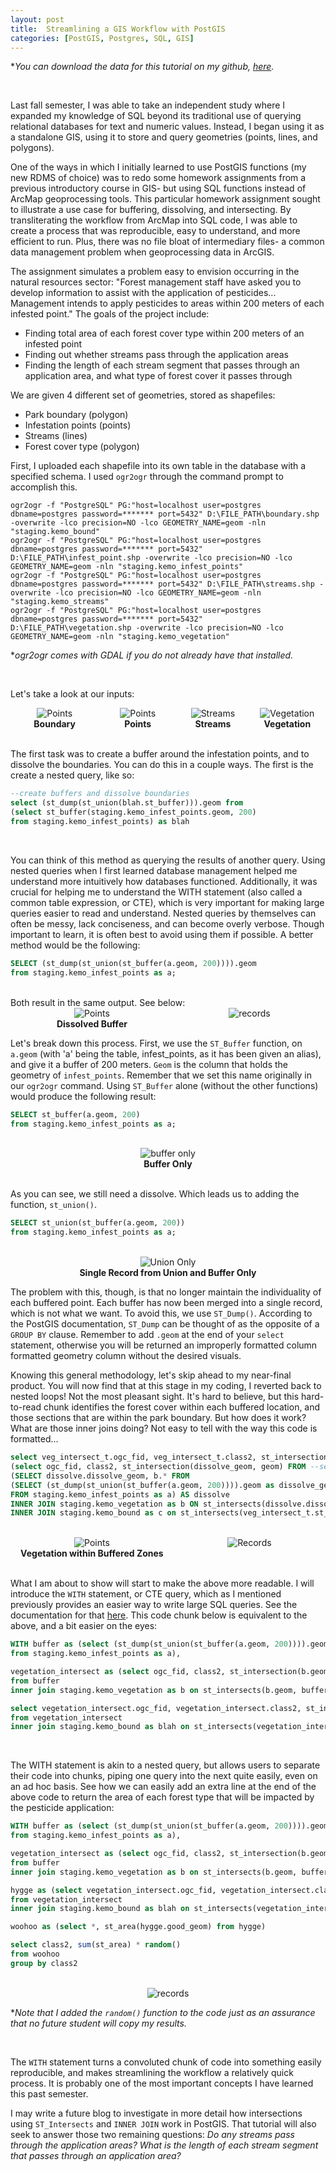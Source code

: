 ```yaml
---
layout: post
title:  Streamlining a GIS Workflow with PostGIS
categories: [PostGIS, Postgres, SQL, GIS]
---
```

**You can download the data for this tutorial on my github, [here](https://github.com/FreyGeospatial/freygeospatial.github.io/tree/master/_data).*

<br>

Last fall semester, I was able to take an independent study where I expanded my knowledge of SQL beyond its traditional use of querying relational databases for text and numeric values. Instead, I began using it as a standalone GIS, using it to store and query geometries (points, lines, and polygons).

One of the ways in which I initially learned to use PostGIS functions (my new RDMS of choice) was to redo some homework assignments from a previous introductory course in GIS- but using SQL functions instead of ArcMap geoprocessing tools. This particular homework assignment sought to illustrate a use case for buffering, dissolving, and intersecting. By transliterating the workflow from ArcMap into SQL code, I was able to create a process that was reproducible, easy to understand, and more efficient to run. Plus, there was no file bloat of intermediary files- a common data management problem  when geoprocessing data in ArcGIS.

The assignment simulates a problem easy to envision occurring in the natural resources sector: "Forest management staff have asked you to develop information to assist with the application of pesticides... Management intends to apply pesticides to areas within 200 meters of each infested point." The goals of the project include:
- Finding total area of each forest cover type within 200 meters of an infested point
- Finding out whether streams pass through the application areas
- Finding the length of each stream segment that passes through an application area, and what type of forest cover it passes through

We are given 4 different set of geometries, stored as shapefiles:
- Park boundary (polygon)
- Infestation points (points)
- Streams (lines)
- Forest cover type (polygon)

First, I uploaded each shapefile into its own table in the database with a specified schema. I used `ogr2ogr` through the command prompt to accomplish this.
```shell
ogr2ogr -f "PostgreSQL" PG:"host=localhost user=postgres dbname=postgres password=******* port=5432" D:\FILE_PATH\boundary.shp -overwrite -lco precision=NO -lco GEOMETRY_NAME=geom -nln "staging.kemo_bound"
ogr2ogr -f "PostgreSQL" PG:"host=localhost user=postgres dbname=postgres password=******* port=5432" D:\FILE_PATH\infest_point.shp -overwrite -lco precision=NO -lco GEOMETRY_NAME=geom -nln "staging.kemo_infest_points"
ogr2ogr -f "PostgreSQL" PG:"host=localhost user=postgres dbname=postgres password=******* port=5432" D:\FILE_PATH\streams.shp -overwrite -lco precision=NO -lco GEOMETRY_NAME=geom -nln "staging.kemo_streams"
ogr2ogr -f "PostgreSQL" PG:"host=localhost user=postgres dbname=postgres password=******* port=5432" D:\FILE_PATH\vegetation.shp -overwrite -lco precision=NO -lco GEOMETRY_NAME=geom -nln "staging.kemo_vegetation"
```
**ogr2ogr comes with GDAL if you do not already have that installed.*

<br>

Let's take a look at our inputs:
<div style="display: flex;">
    <div style="flex: 30%; text-align: center;">
        <img src="/images/boundary.PNG" alt="Points">
        <div style="font-weight: bold;">Boundary</div>
    </div>
    <div style="flex: 26.5%; text-align: center;">
        <img src="/images/points.PNG" alt="Points">
        <div style="font-weight: bold;">Points</div>
    </div>
    <div style="flex: 24.5%; text-align: center;">
        <img src="/images/streams.PNG" alt="Streams">
        <div style="font-weight: bold;">Streams</div>
    </div>
    <div style="flex: 26%; text-align: center;">
        <img src="/images/vegetation.PNG" alt="Vegetation">
        <div style="font-weight: bold;">Vegetation</div>
    </div>
</div>

<br>

The first task was to create a buffer around the infestation points, and to dissolve the boundaries. You can do this in a couple ways. The first is the create a nested query, like so:

```sql
--create buffers and dissolve boundaries
select (st_dump(st_union(blah.st_buffer))).geom from
(select st_buffer(staging.kemo_infest_points.geom, 200)
from staging.kemo_infest_points) as blah
```

<br>

You can think of this method as querying the results of another query. Using nested queries when I first learned database management helped me understand more intuitively how databases functioned. Additionally, it was crucial for helping me to understand the WITH statement (also called a common table expression, or CTE), which is very important for making large queries easier to read and understand. Nested queries by themselves can often be messy, lack conciseness, and can become overly verbose. Though important to learn, it is often best to avoid using them if possible. A better method would be the following:

```sql
SELECT (st_dump(st_union(st_buffer(a.geom, 200)))).geom 
from staging.kemo_infest_points as a;
```
<br>
Both result in the same output. See below:

<br>

<div style="display: flex;">
    <div style="flex: 30%; text-align: center;">
        <img src="/images/buffer_dissolve.PNG " alt="Points">
        <div style="font-weight: bold;">Dissolved Buffer</div>
    </div>
    <div style="flex: 26.5%; text-align: center;">
        <img src="/images/records.PNG" alt="records">
    </div>
</div>

Let's break down this process. First, we use the `ST_Buffer` function, on `a.geom` (with 'a' being the table, infest_points, as it has been given an alias), and give it a buffer of 200 meters. `Geom` is the column that holds the geometry of `infest_points`. Remember that we set this name originally in our `ogr2ogr` command. Using `ST_Buffer` alone (without the other functions) would produce the following result:

```sql
SELECT st_buffer(a.geom, 200)
from staging.kemo_infest_points as a;
```
<br>

<div style="display: flex;">
    <div style="flex: 30%; text-align: center;">
        <img src="/images/buffer_only.PNG " alt="buffer only">
        <div style="font-weight: bold;">Buffer Only</div>
    </div>
</div>

<br>

As you can see, we still need a dissolve. Which leads us to adding the function, `st_union()`.

```sql
SELECT st_union(st_buffer(a.geom, 200))
from staging.kemo_infest_points as a;
```
<br>

<div style="display: flex;">
    <div style="flex: 30%; text-align: center;">
        <img src="/images/union_alone.PNG " alt="Union Only">
        <div style="font-weight: bold;">Single Record from Union and Buffer Only</div>
    </div>
</div>

The problem with this, though, is that no longer maintain the individuality of each buffered point. Each buffer has now been merged into a single record, which is not what we want. To avoid this, we use `ST_Dump()`. According to the PostGIS documentation, `ST_Dump` can be thought of as the opposite of a `GROUP BY` clause. Remember to add `.geom` at the end of your `select` statement, otherwise you will be returned an improperly formatted column formatted geometry column without the desired visuals.

Knowing this general methodology, let's skip ahead to my near-final product. You will now find that at this stage in my coding, I reverted back to nested loops! Not the most pleasant sight. It's hard to believe, but this hard-to-read chunk identifies the forest cover within each buffered location, and those sections that are within the park boundary. But how does it work? What are those inner joins doing? Not easy to tell with the way this code is formatted...

```sql
select veg_intersect_t.ogc_fid, veg_intersect_t.class2, st_intersection(st_intersection, geom) from
(select ogc_fid, class2, st_intersection(dissolve_geom, geom) FROM --select FID, vegetation class, and only geometry that is within buffer zone
(SELECT dissolve.dissolve_geom, b.* FROM
(SELECT (st_dump(st_union(st_buffer(a.geom, 200)))).geom as dissolve_geom --buffer and dissolve points
FROM staging.kemo_infest_points as a) AS dissolve
INNER JOIN staging.kemo_vegetation as b ON st_intersects(dissolve.dissolve_geom, b.geom)) as joined) as veg_intersect_t
INNER JOIN staging.kemo_bound as c on st_intersects(veg_intersect_t.st_intersection, c.geom)
```
<br>

<div style="display: flex;">
    <div style="flex: 30%; text-align: center;">
        <img src="/images/veg_in_buffer.PNG" alt="Points">
        <div style="font-weight: bold;">Vegetation within Buffered Zones</div>
    </div>
    <div style="flex: 26.5%; text-align: center;">
        <img src="/images/veg_in_buffer_records.PNG" alt="Records">
    </div>
</div>

<br>

What I am about to show will start to make the above more readable. I will introduce the `WITH` statement, or CTE query, which as I mentioned previously provides an easier way to write large SQL queries. See the documentation for that [here](https://www.postgresql.org/docs/9.1/queries-with.html). This code chunk below is equivalent to the above, and a bit easier on the eyes:

```sql
WITH buffer as (select (st_dump(st_union(st_buffer(a.geom, 200)))).geom
from staging.kemo_infest_points as a),

vegetation_intersect as (select ogc_fid, class2, st_intersection(b.geom, buffer.geom) 
from buffer
inner join staging.kemo_vegetation as b on st_intersects(b.geom, buffer.geom))

select vegetation_intersect.ogc_fid, vegetation_intersect.class2, st_intersection(vegetation_intersect.st_intersection, blah.geom) as good_geom
from vegetation_intersect
inner join staging.kemo_bound as blah on st_intersects(vegetation_intersect.st_intersection, blah.geom)
```

<br>

The WITH statement is akin to a nested query, but allows users to separate their code into chunks, piping one query into the next quite easily, even on an ad hoc basis. See how we can easily add an extra line at the end of the above code to return the area of each forest type that will be impacted by the pesticide application:

```sql
WITH buffer as (select (st_dump(st_union(st_buffer(a.geom, 200)))).geom
from staging.kemo_infest_points as a),

vegetation_intersect as (select ogc_fid, class2, st_intersection(b.geom, buffer.geom) 
from buffer
inner join staging.kemo_vegetation as b on st_intersects(b.geom, buffer.geom)),

hygge as (select vegetation_intersect.ogc_fid, vegetation_intersect.class2, st_intersection(vegetation_intersect.st_intersection, blah.geom) as good_geom
from vegetation_intersect
inner join staging.kemo_bound as blah on st_intersects(vegetation_intersect.st_intersection, blah.geom)),

woohoo as (select *, st_area(hygge.good_geom) from hygge)

select class2, sum(st_area) * random()
from woohoo
group by class2
```

<br>

<div style="display: flex;">
    <div style="flex: 30%; text-align: center;">
        <img src="/images/random.PNG " alt="records">
    </div>
</div>

**Note that I added the `random()` function to the code just as an assurance that no future student will copy my results.*

<br>

The `WITH` statement turns a convoluted chunk of code into something easily reproducible, and makes streamlining the workflow a relatively quick process. It is probably one of the most important concepts I have learned this past semester.

I may write a future blog to investigate in more detail how intersections using `ST_Intersects` and `INNER JOIN` work in PostGIS. That tutorial will also seek to answer those two remaining questions: *Do any streams pass through the application areas? What is the length of each stream segment that passes through an application area?*